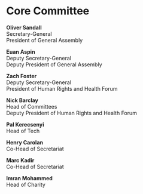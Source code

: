 # Core Committee

**Oliver Sandall**
<br/>Secretary-General
<br/>President of General Assembly

**Euan Aspin**
<br/>Deputy Secretary-General
<br/>Deputy President of General Assembly

**Zach Foster**
<br/>Deputy Secretary-General
<br/>President of Human Rights and Health Forum

**Nick Barclay**
<br/>Head of Committees
<br/>Deputy President of Human Rights and Health Forum

**Pal Kerecsenyi**
<br/>Head of Tech

**Henry Carolan**
<br/>Co-Head of Secretariat

**Marc Kadir**
<br/>Co-Head of Secretariat

**Imran Mohammed**
<br/>Head of Charity

